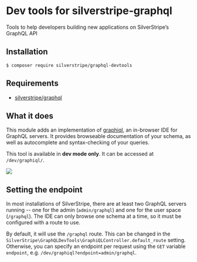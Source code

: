 # Dev tools for silverstripe-graphql
Tools to help developers building new applications on SilverStripe’s GraphQL API

## Installation
```
$ composer require silverstripe/graphql-devtools
```

## Requirements

* [silverstripe/graphql](https://github.com/silverstripe/silverstripe-graphql)

## What it does

This module adds an implementation of [graphiql](https://github.com/graphql/graphiql), an in-browser IDE for GraphQL servers. It provides browseable documentation of your schema, as well as autocomplete and syntax-checking of your queries.
 
 This tool is available in **dev mode only**. It can be accessed at `/dev/graphiql/`.
 
 <img src="https://github.com/graphql/graphiql/raw/master/resources/graphiql.png">
 
 ## Setting the endpoint
 
 In most installations of SilverStripe, there are at least two GraphQL servers running -- one
 for the admin (`admin/graphql`) and one for the user space (`/graphql`). The IDE can only browse
 one schema at a time, so it must be configured with a route to use.
 
 By default, it will use the `/graphql` route. This can be changed in the `SilverStripe\GraphQLDevTools\GraphiQLController.default_route`
 setting. Otherwise, you can specify an endpoint per request using the `GET` variable `endpoint`, e.g.
 `/dev/graphiql?endpoint=admin/graphql`.
 
